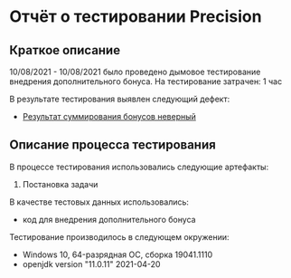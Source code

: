 # Отчёт о тестировании Precision

## Краткое описание

10/08/2021 - 10/08/2021 было проведено дымовое тестирование внедрения дополнительного бонуса. На тестирование затрачен: 1 час

В результате тестирования выявлен следующий дефект:
* [Результат суммирования бонусов неверный](https://github.com/AnenkowaK/Java1.3/issues/1)





## Описание процесса тестирования


В процессе тестирования использовались следующие артефакты:
1. Постановка задачи




В качестве тестовых данных использовались:

*  код для внедрения дополнительного бонуса

Тестирование производилось в следующем окружении:
* Windows 10, 64-разрядная ОС, сборка 19041.1110
* openjdk version "11.0.11" 2021-04-20
